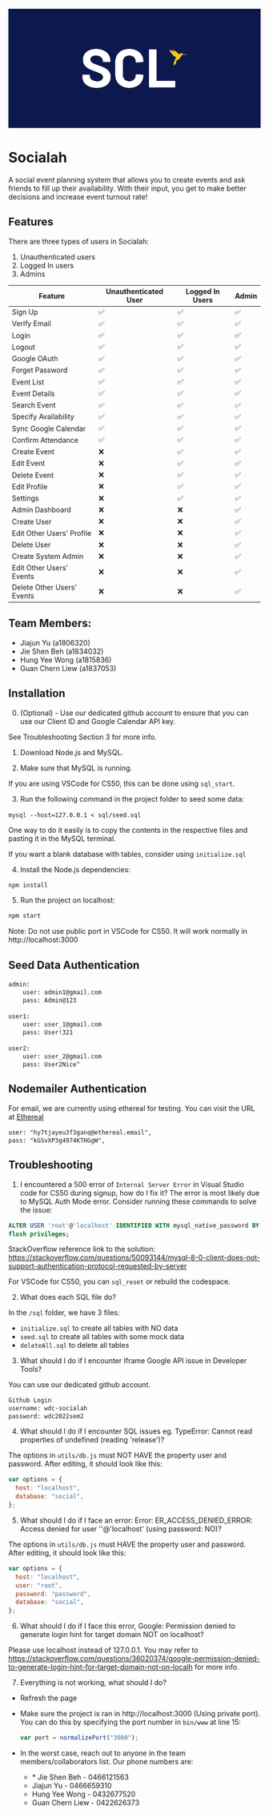 ![Main Image](./public/repo/main-image.png)

# Socialah

A social event planning system that allows you to create events and ask friends to fill up their availability. With their input, you get to make better decisions and increase event turnout rate!

## Features

There are three types of users in Socialah:

1. Unauthenticated users
2. Logged In users
3. Admins

| Feature                    | Unauthenticated User | Logged In Users | Admin |
| -------------------------- | -------------------- | --------------- | ----- |
| Sign Up                    | ✅                   | ✅              | ✅    |
| Verify Email               | ✅                   | ✅              | ✅    |
| Login                      | ✅                   | ✅              | ✅    |
| Logout                     | ✅                   | ✅              | ✅    |
| Google OAuth               | ✅                   | ✅              | ✅    |
| Forget Password            | ✅                   | ✅              | ✅    |
| Event List                 | ✅                   | ✅              | ✅    |
| Event Details              | ✅                   | ✅              | ✅    |
| Search Event               | ✅                   | ✅              | ✅    |
| Specify Availability       | ✅                   | ✅              | ✅    |
| Sync Google Calendar       | ✅                   | ✅              | ✅    |
| Confirm Attendance         | ✅                   | ✅              | ✅    |
| Create Event               | ❌                   | ✅              | ✅    |
| Edit Event                 | ❌                   | ✅              | ✅    |
| Delete Event               | ❌                   | ✅              | ✅    |
| Edit Profile               | ❌                   | ✅              | ✅    |
| Settings                   | ❌                   | ✅              | ✅    |
| Admin Dashboard            | ❌                   | ❌              | ✅    |
| Create User                | ❌                   | ❌              | ✅    |
| Edit Other Users' Profile  | ❌                   | ❌              | ✅    |
| Delete User                | ❌                   | ❌              | ✅    |
| Create System Admin        | ❌                   | ❌              | ✅    |
| Edit Other Users' Events   | ❌                   | ❌              | ✅    |
| Delete Other Users' Events | ❌                   | ❌              | ✅    |

## Team Members:

- Jiajun Yu (a1806320)
- Jie Shen Beh (a1834032)
- Hung Yee Wong (a1815836)
- Guan Chern Liew (a1837053)

## Installation

0. (Optional) - Use our dedicated github account to ensure that you can use our Client ID and Google Calendar API key.

See Troubleshooting Section 3 for more info.

1. Download Node.js and MySQL.

2. Make sure that MySQL is running.

If you are using VSCode for CS50, this can be done using `sql_start`.

3. Run the following command in the project folder to seed some data:

`mysql --host=127.0.0.1 < sql/seed.sql`

One way to do it easily is to copy the contents in the respective files and pasting it in the MySQL terminal.

If you want a blank database with tables, consider using `initialize.sql`

4. Install the Node.js dependencies:

```bash
npm install
```

5. Run the project on localhost:

```bash
npm start
```

Note: Do not use public port in VSCode for CS50. It will work normally in http://localhost:3000

## Seed Data Authentication

```text
admin:
    user: admin1@gmail.com
    pass: Admin@123

user1:
    user: user_1@gmail.com
    pass: User!321

user2:
    user: user_2@gmail.com
    pass: User2Nice^
```

## Nodemailer Authentication

For email, we are currently using ethereal for testing. You can visit the URL at [Ethereal](https://ethereal.email/login)

```text
user: "hy7tjayeu3f3ganq@ethereal.email",
pass: "kGSvXP3g4974KTHGgW",
```

## Troubleshooting

1. I encountered a 500 error of `Internal Server Error` in Visual Studio code for CS50 during signup, how do I fix it?
   The error is most likely due to MySQL Auth Mode error. Consider running these commands to solve the issue:

```sql
ALTER USER 'root'@'localhost' IDENTIFIED WITH mysql_native_password BY 'password';
flush privileges;
```

StackOverflow reference link to the solution: https://stackoverflow.com/questions/50093144/mysql-8-0-client-does-not-support-authentication-protocol-requested-by-server

For VSCode for CS50, you can `sql_reset` or rebuild the codespace.

2. What does each SQL file do?

In the `/sql` folder, we have 3 files:

- `initialize.sql` to create all tables with NO data
- `seed.sql` to create all tables with some mock data
- `deleteAll.sql` to delete all tables

3. What should I do if I encounter Iframe Google API issue in Developer Tools?

You can use our dedicated github account.

```text
Github Login
username: wdc-socialah
password: wdc2022sem2
```

4. What should I do if I encounter SQL issues eg. TypeError: Cannot read properties of undefined (reading 'release')?

The options in `utils/db.js` must NOT HAVE the property user and password. After editing, it should look like this:

```javascript
var options = {
  host: "localhost",
  database: "social",
};
```

5. What should I do if I face an error: Error: ER_ACCESS_DENIED_ERROR: Access denied for user ''@'localhost' (using password: NO)?

The options in `utils/db.js` must HAVE the property user and password. After editing, it should look like this:

```javascript
var options = {
  host: "localhost",
  user: "root",
  password: "password",
  database: "social",
};
```

6. What should I do if I face this error, Google: Permission denied to generate login hint for target domain NOT on localhost?

Please use localhost instead of 127.0.0.1. You may refer to https://stackoverflow.com/questions/36020374/google-permission-denied-to-generate-login-hint-for-target-domain-not-on-localh for more info.

7. Everything is not working, what should I do?

- Refresh the page
- Make sure the project is ran in http://localhost:3000 (Using private port). You can do this by specifying the port number in `bin/www` at line 15:
  ```javascript
  var port = normalizePort("3000");
  ```
- In the worst case, reach out to anyone in the team members/collaborators list. Our phone numbers are:

  - \* Jie Shen Beh - 0466121563
  - Jiajun Yu - 0466659310
  - Hung Yee Wong - 0432677520
  - Guan Chern Liew - 0422626373
